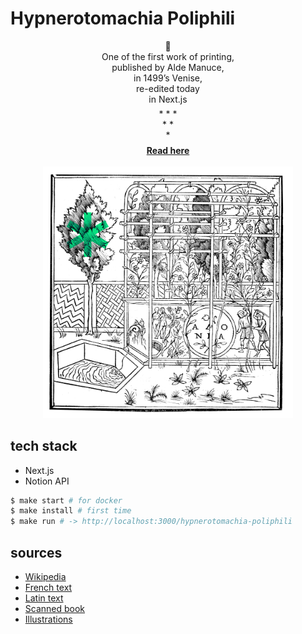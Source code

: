 # Hypnerotomachia Poliphili

<p align=center>
📖<br>
One of the first work of printing,<br>
published by Alde Manuce,<br>
in 1499’s Venise,<br>
re-edited today<br>
in Next.js<br>
⁎ ⁎ ⁎<br>
⁎ ⁎<br>
⁎
</p>

<p align=center>
<a href="https://eliseduverdier.github.io/hypnerotomachia-poliphili/"><strong>Read here</strong></a>
<br><br>
<img src="app/public/images/garden.png" width="400px">
</p>

## tech stack
* Next.js
* Notion API
```sh
$ make start # for docker
$ make install # first time
$ make run # -> http://localhost:3000/hypnerotomachia-poliphili
```

## sources

-   [Wikipedia](https://en.wikipedia.org/wiki/Hypnerotomachia_Poliphili)
-   [French text](<https://fr.wikisource.org/wiki/Le_Songe_de_Poliphile_(%C3%A9d._Popelin,_1883)>)
-   [Latin text](http://www.liberliber.it/mediateca/libri/c/colonna/hypnerotomachia_poliphili_etc/pdf/hypner_p.pdf)
-   [Scanned book](http://architectura.cesr.univ-tours.fr/Traite/Images/LES1358Index.asp)
-   [Illustrations](https://gallica.bnf.fr/ark:/12148/btv1b2200005d)
